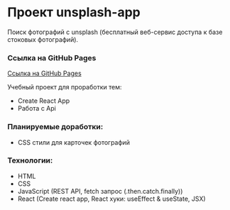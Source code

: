 # Проект unsplash-app

Поиск фотографий с unsplash (бесплатный веб-сервис доступа к базе стоковых фотографий).
### Ссылка на GitHub Pages
[Ссылка на GitHub Pages](https://nika414.github.io/unsplash-app/)

Учебный проект для проработки тем:
* Create React App
* Работа с Api

### Планируемые доработки:

* CSS стили для карточек фотографий

### Технологии:
* HTML
* CSS
* JavaScript (REST API, fetch запрос (.then.catch.finally))
* React (Create react app, React хуки: useEffect & useState, JSX)
